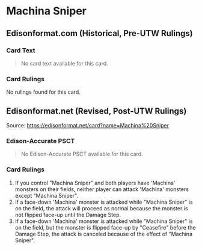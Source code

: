 # Machina Sniper

## Edisonformat.com (Historical, Pre-UTW Rulings)

### Card Text

> No card text available for this card.

### Card Rulings

No rulings found for this card.

## Edisonformat.net (Revised, Post-UTW Rulings)

Source: https://edisonformat.net/card?name=Machina%20Sniper

### Edison-Accurate PSCT

> No Edison-Accurate PSCT available for this card.

### Card Rulings

1. If you control "Machina Sniper" and both players have 'Machina' monsters on their fields, neither player can attack 'Machina' monsters except "Machina Sniper".
2. If a face-down 'Machina' monster is attacked while "Machina Sniper" is on the field, the attack will proceed as normal because the monster is not flipped face-up until the Damage Step.
3. If a face-down 'Machina' monster is attacked while "Machina Sniper" is on the field, but the monster is flipped face-up by "Ceasefire" before the Damage Step, the attack is canceled because of the effect of "Machina Sniper".
            